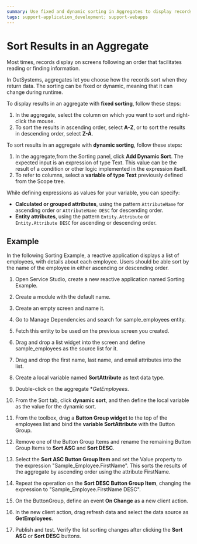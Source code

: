 ```yaml
---
summary: Use fixed and dynamic sorting in Aggregates to display records on your application screens following a customized sorting the records they return.
tags: support-application_development; support-webapps
---
```


# Sort Results in an Aggregate

Most times, records display on screens following an order that facilitates reading or finding information.

In OutSystems, aggregates let you choose how the records sort when they return data. The sorting can be fixed or dynamic, meaning that it can change during runtime.

To display results in an aggregate with **fixed sorting**, follow these steps:

1. In the aggregate, select the column on which you want to sort and right-click the mouse.
1. To sort the results in ascending order, select **A-Z**,  or to sort the results in descending order, select **Z-A**.

To sort results in an aggregate with **dynamic sorting**, follow these steps:

1. In the aggregate,from the Sorting panel,  click **Add Dynamic Sort**. The expected input is an expression of type Text. This value can be the result of a condition or other logic implemented in the expression itself.
1. To refer to columns, select a **variable of type Text** previously defined from the Scope tree.

While defining expressions as values for your variable, you can specify:

* **Calculated or grouped attributes**, using the pattern `AttributeName` for ascending order or `AttributeName DESC` for descending order.
* **Entity attributes**, using the pattern `Entity.Attribute` or `Entity.Attribute DESC` for ascending or descending order.

## Example

In the following Sorting Example, a reactive application displays a list of employees, with details about each employee. Users should be able sort by the name of the employee in either ascending or descending order.

1. Open Service Studio, create a new reactive application named Sorting Example.
1. Create a module with the default name.
1. Create an empty screen and name it.
1. Go to Manage Dependencies and search for sample_employees entity.
1. Fetch this entity to be used on the previous screen you created.
1. Drag and drop a list widget into the screen and define sample_employees as the source list for it.
1. Drag and drop the first name, last name, and email attributes into the list.

1. Create a local variable named **SortAttribute** as text data type.
1. Double-click on the aggregate **GetEmployees*.
1. From the Sort tab, click **dynamic sort**, and then define the local variable as the value for the dynamic sort.

1. From the toolbox, drag a **Button Group widget** to the top of the employees list and bind the **variable SortAttribute** with the Button Group.
1. Remove one of the Button Group Items and rename the remaining Button Group Items to **Sort ASC** and **Sort DESC**.

1. Select the **Sort ASC Button Group Item** and set the Value property to the expression "Sample_Employee.FirstName". This sorts the results of the aggregate by ascending order using the attribute FirstName.

1. Repeat the operation on the **Sort DESC Button Group Item**, changing the expression to "Sample_Employee.FirstName DESC".

1. On the ButtonGroup, define an event **On Change** as a new client action.
1. In the new client action, drag refresh data and select the data source as **GetEmployees**.
1. Publish and test. Verify the list sorting changes after clicking the **Sort ASC** or **Sort DESC** buttons.  
